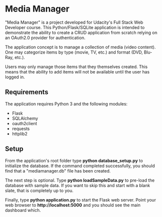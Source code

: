 # Media Manager

"Media Manager" is a project developed for Udacity's Full Stack Web Developer course. This Python/Flask/SQLite application is intended to demonstrate the ability to create a CRUD application from scratch relying on an OAuth2.0 provider for authentication.

The application concept is to manage a collection of media (video content). One may categorize items by type (movie, TV, etc.) and format (DVD, Blu-Ray, etc.).

Users may only manage those items that they themselves created. This means that the ability to add items will not be available until the user has logged in.

## Requirements

The application requires Python 3 and the following modules:

* Flask
* SQLAlchemy
* oauth2client
* requests
* httplib2

## Setup

From the application's root folder type **python database_setup.py** to initialize the database. If the command completed successfully, you should find that a "mediamanager.db" file has been created.

The next step is optional. Type **python loadSampleData.py** to pre-load the database with sample data. If you want to skip this and start with a blank slate, that is completely up to you.

Finally, type **python application.py** to start the Flask web server. Point your web browser to **http://localhost:5000** and you should see the main dashboard which.

